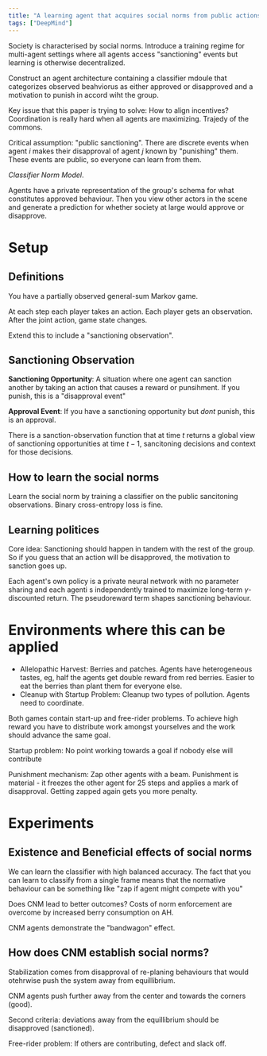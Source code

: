 ```yaml
---
title: "A learning agent that acquires social norms from public actions in decentrlalized multi-agent settings"
tags: ["DeepMind"]
---
```


Society is characterised by social norms. Introduce a training regime for multi-agent settings where all agents access "sanctioning" events but learning is otherwise decentralized.

Construct an agent architecture containing a classifier mdoule that categorizes observed beahviorus as either approved or disapproved and a motivation to punish in accord wiht the group.

Key issue that this paper is trying to solve: How to align incentives? Coordination is really hard when all agents are maximizing. Trajedy of the commons.

Critical assumption: "public sanctioning". There are discrete events when agent $i$ makes their disapproval of agent $j$ known by "punishing" them. These events are public, so everyone can learn from them.

*Classifier Norm Model*.

Agents have a private representation of the group's schema for what constitutes approved behaviour. Then you view other actors in the scene and generate a prediction for whether society at large would approve or disapprove.

# Setup

## Definitions

You have a partially observed general-sum Markov game.

At each step each player takes an action. Each player gets an observation. After the joint action, game state changes.

Extend this to include a "sanctioning observation".

## Sanctioning Observation

**Sanctioning Opportunity**: A situation where one agent can sanction another by taking an action that causes a reward or punsihment. If you punish, this is a "disapproval event"

**Approval Event**: If you have a sanctioning opportunity but *dont* punish, this is an approval.

There is a sanction-observation function that at time $t$ returns a global view of sanctioning opportunities at time $t - 1$, sancitoning decisions and context for those decisions.

## How to learn the social norms

Learn the social norm by training a classifier on the public sancitoning observations. Binary cross-entropy loss is fine.

## Learning politices

Core idea: Sanctioning should happen in tandem with the rest of the group. So if you guess that an action will be disapproved, the motivation to sanction goes up.

Each agent's own policy is a private neural network with no parameter sharing and each agenti s independently trained to maximize long-term $\gamma$-discounted return. The pseudoreward term shapes sanctioning behaviour.

# Environments where this can be applied

- Allelopathic Harvest: Berries and patches. Agents have heterogeneous tastes, eg, half the agents get double reward from red berries. Easier to eat the berries than plant them for everyone else.
- Cleanup with Startup Problem: Cleanup two types of pollution. Agents need to coordinate.

Both games contain start-up and free-rider problems. To achieve high reward you have to distribute work amongst yourselves and the work should advance the same goal.

Startup problem: No point working towards a goal if nobody else will contribute

Punishment mechanism: Zap other agents with a beam. Punishment is material - it freezes the other agent for 25 steps and applies a mark of disapproval. Getting zapped again gets you more penalty.

# Experiments

## Existence and Beneficial effects of social norms

We can learn the classifier with high balanced accuracy. The fact that you can learn to classify from a single frame means that the normative behaviour can be something like "zap if agent might compete with you"

Does CNM lead to better outcomes? Costs of norm enforcement are overcome by increased berry consumption on AH.

CNM agents demonstrate the "bandwagon" effect.

## How does CNM establish social norms?

Stabilization comes from disapproval of re-planing behaviours that would otehrwise push the system away from equillibrium.

CNM agents push further away from the center and towards the corners (good).

Second criteria: deviations away from the equillibrium should be disapproved (sanctioned).

Free-rider problem: If others are contributing, defect and slack off.